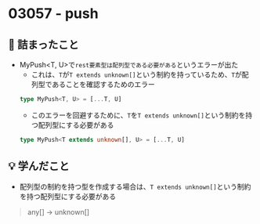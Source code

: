 # 03057 - push

## 🤔 詰まったこと
- MyPush<T, U>で`rest要素型は配列型である必要がある`というエラーが出た
  - これは、`T`が`T extends unknown[]`という制約を持っているため、`T`が配列型であることを確認するためのエラー
  ```ts
  type MyPush<T, U> = [...T, U]
  ```
  - このエラーを回避するために、`T`を`T extends unknown[]`という制約を持つ配列型にする必要がある
  ```ts
  type MyPush<T extends unknown[], U> = [...T, U]
  ```

## 💡 学んだこと
- 配列型の制約を持つ型を作成する場合は、`T extends unknown[]`という制約を持つ配列型にする必要がある
> any[] → unknown[]
